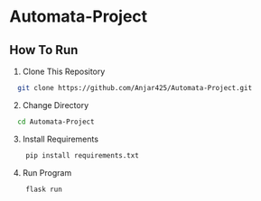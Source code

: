 ﻿# Automata-Project

## How To Run

1. Clone This Repository

```bash
  git clone https://github.com/Anjar425/Automata-Project.git

```
2. Change Directory
```bash
  cd Automata-Project
```
3. Install Requirements 
```bash
    pip install requirements.txt
```
4. Run Program 
```bash
    flask run
```
